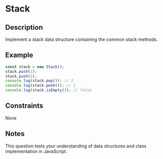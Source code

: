 # Stack

## Description
Implement a stack data structure containing the common stack methods.

## Example
```javascript
const stack = new Stack();
stack.push(1);
stack.push(2);
console.log(stack.pop()); // 2
console.log(stack.peek()); // 1
console.log(stack.isEmpty()); // false
```

## Constraints
None

## Notes
This question tests your understanding of data structures and class implementation in JavaScript.
